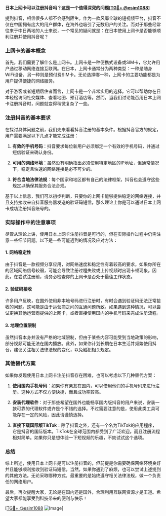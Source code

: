 **日本上网卡可以注册抖音吗？这是一个值得深究的问题[[TG💪+ @esim1088](https://t.me/s/esim1088)]**

提到抖音，相信很多人都不会感到陌生。作为一款风靡全球的短视频平台，抖音不仅在中国拥有庞大的用户群体，在海外也吸引了无数用户的关注。而对于那些经常往来于中日两地的人士来说，一个常见的疑问就是：在日本使用上网卡是否能够顺利注册并使用抖音呢？

### **上网卡的基本概念**

首先，我们需要了解什么是上网卡。上网卡是一种便携式设备或SIM卡，它允许用户通过移动网络连接互联网。在日本，上网卡通常分为两种类型：一种是随身WiFi设备，另一种则是预付费SIM卡。无论选择哪一种，上网卡的主要功能都是为用户提供便捷的网络服务。

对于游客或者短期居住者而言，上网卡是一个非常实用的选择。它可以帮助你在日本轻松访问社交媒体、查看地图、预订酒店等。然而，当我们讨论能否用日本上网卡注册抖音时，问题就变得稍微复杂了一些。

### **注册抖音的基本要求**

在探讨具体问题之前，我们先来看看抖音注册的基本条件。根据抖音官方的规定，用户需要满足以下几点才能完成注册：

1. **有效的手机号码**：抖音要求每位新用户必须绑定一个有效的手机号码，并通过短信验证来确认身份。
   
2. **可用的网络环境**：虽然没有明确指出必须使用特定地区的IP地址，但通常情况下，稳定且快速的网络连接是必不可少的。

3. **符合当地法律法规**：每个国家和地区都有自己的法律框架，抖音也会遵守这些规定以确保其服务合法合规。

基于以上信息，我们可以初步判断，只要你的上网卡能够提供稳定的网络连接，并且支持接收来自抖音服务器发送的验证码短信，那么理论上你是可以通过日本上网卡成功注册抖音账号的。

### **实际操作中的注意事项**

尽管从理论上讲，使用日本上网卡注册抖音是可行的，但在实际操作过程中仍需注意一些细节问题。以下是一些可能遇到的情况及应对方法：

#### **1. 网络稳定性**
由于抖音是一款视频分享应用，对网络速度和稳定性有着较高的要求。如果你所在的区域网络信号较弱，可能会导致注册过程失败或上传视频时出现卡顿现象。因此，在尝试注册前，请务必检查你的上网卡是否处于最佳工作状态。

#### **2. 验证码接收**
许多用户反映，在国外使用非本地号码进行注册时，有时会遇到验证码无法正常接收的问题。这可能是由于运营商之间的互通问题所致。如果遇到这种情况，可以尝试更换其他运营商提供的上网卡，或者直接使用国内的手机号码来完成注册流程。

#### **3. 地理位置限制**
虽然抖音本身并没有严格的地域限制，但由于某些内容可能受到当地政策的影响，部分视频可能无法在国内播放。此外，如果你计划长期在日本生活并频繁使用抖音，建议关注相关法律法规的变化，以免触犯相关规定。

### **其他替代方案**

如果你发现使用日本上网卡注册抖音存在困难，也可以考虑以下几种替代方案：

1. **使用国内手机号码**：如果你有亲友在国内，可以借用他们的手机号码来进行注册。这种方式不仅方便快捷，而且成功率较高。
   
2. **安装代理软件**：对于那些希望在国外也能畅享国内版抖音的用户来说，安装一款可靠的代理软件或许是个不错的选择。不过需要注意的是，使用此类工具可能存在一定的风险，因此请谨慎选择。

3. **直接下载国际版TikTok**：除了抖音之外，还有一个名为TikTok的应用程序，它是抖音的国际版本。TikTok在全球范围内都受到了广泛欢迎，而且注册流程相对简单。如果你只是想体验一下短视频的乐趣，不妨试试这个选项。

### **总结**

综上所述，使用日本上网卡是可以注册抖音的，但前提是你需要确保网络环境良好并且能够顺利接收到验证码短信。当然，如果你遇到了麻烦，也可以尝试上述提到的其他方法。无论采取哪种方式，最重要的是始终遵守相关法律法规，做一个负责任的网络用户。

最后，再次提醒大家，无论是在国内还是国外，合理利用互联网资源才是王道。希望大家都能享受到科技带来的便利与快乐！

[[TG💪+ @esim1088](https://t.me/s/esim1088) ![Image](https://i.postimg.cc/4NQfJmqS/Snipaste-2025-05-13-00-14-12.png)]